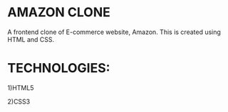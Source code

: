 # AMAZON CLONE
A frontend clone of E-commerce website, Amazon. This is created using HTML and CSS.
# TECHNOLOGIES:
1)HTML5

2)CSS3
